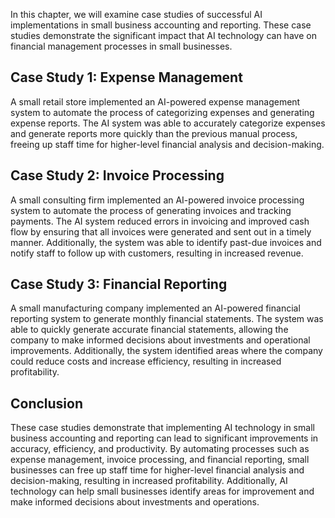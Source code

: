 

In this chapter, we will examine case studies of successful AI implementations in small business accounting and reporting. These case studies demonstrate the significant impact that AI technology can have on financial management processes in small businesses.

Case Study 1: Expense Management
--------------------------------

A small retail store implemented an AI-powered expense management system to automate the process of categorizing expenses and generating expense reports. The AI system was able to accurately categorize expenses and generate reports more quickly than the previous manual process, freeing up staff time for higher-level financial analysis and decision-making.

Case Study 2: Invoice Processing
--------------------------------

A small consulting firm implemented an AI-powered invoice processing system to automate the process of generating invoices and tracking payments. The AI system reduced errors in invoicing and improved cash flow by ensuring that all invoices were generated and sent out in a timely manner. Additionally, the system was able to identify past-due invoices and notify staff to follow up with customers, resulting in increased revenue.

Case Study 3: Financial Reporting
---------------------------------

A small manufacturing company implemented an AI-powered financial reporting system to generate monthly financial statements. The system was able to quickly generate accurate financial statements, allowing the company to make informed decisions about investments and operational improvements. Additionally, the system identified areas where the company could reduce costs and increase efficiency, resulting in increased profitability.

Conclusion
----------

These case studies demonstrate that implementing AI technology in small business accounting and reporting can lead to significant improvements in accuracy, efficiency, and productivity. By automating processes such as expense management, invoice processing, and financial reporting, small businesses can free up staff time for higher-level financial analysis and decision-making, resulting in increased profitability. Additionally, AI technology can help small businesses identify areas for improvement and make informed decisions about investments and operations.
